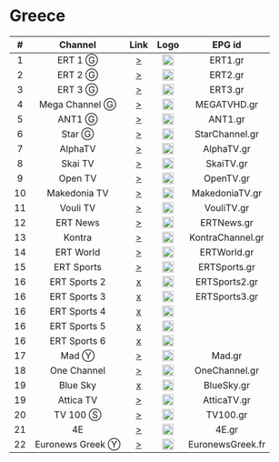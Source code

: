 <h1>Greece</h1>

| #  |     Channel      |                                                   Link                                                    | Logo |      EPG id      |
|:--:|:----------------:|:---------------------------------------------------------------------------------------------------------:|:----:|:----------------:|
| 1  |     ERT 1 Ⓖ      |                [>](http://ert-live-bcbs15228.siliconweb.com/media/ert_1/ert_1medium.m3u8)                 | <img height="20" src="https://i.imgur.com/WWMe8IY.png"/> |     ERT1.gr      |
| 2  |     ERT 2 Ⓖ      |                [>](http://ert-live-bcbs15228.siliconweb.com/media/ert_2/ert_2medium.m3u8)                 | <img height="20" src="https://i.imgur.com/pcusPFl.png"/> |     ERT2.gr      |
| 3  |     ERT 3 Ⓖ      |                [>](http://ert-live-bcbs15228.siliconweb.com/media/ert_3/ert_3medium.m3u8)                 | <img height="20" src="https://i.imgur.com/KyhzDRm.png"/> |     ERT3.gr      |
| 4  |  Mega Channel Ⓖ  |     [>](https://c98db5952cb54b358365984178fb898a.msvdn.net/live/S86713049/gonOwuUacAxM/playlist.m3u8)     | <img height="20" src="https://i.imgur.com/zewcwLd.png"/> |   MEGATVHD.gr    |
| 5  |      ANT1 Ⓖ      |  [>](https://d1nfykbwa3n98t.cloudfront.net/out/v1/b0966e1e2108447ca9d90048c9ddc951/ant1-cmaf/ant1.m3u8)   | <img height="20" src="https://i.imgur.com/np0s1FN.png"/> |     ANT1.gr      |
| 6  |      Star Ⓖ      |                    [>](https://livestar.siliconweb.com/media/star1/star1mediumhd.m3u8)                    | <img height="20" src="https://i.imgur.com/CJOtJlL.png"/> |  StarChannel.gr  |
| 7  |     AlphaTV      |                  [>](https://alphalive-i.akamaihd.net/hls/live/682300/live/master.m3u8)                   | <img height="20" src="https://i.imgur.com/bAVGX0l.png"/> |    AlphaTV.gr    |
| 8  |     Skai TV      |                      [>](https://skai-live.siliconweb.com/media/cambria4/index.m3u8)                      | <img height="20" src="https://i.imgur.com/TSg7B8X.png"/> |    SkaiTV.gr     |
| 9  |     Open TV      |       [>](https://liveopencloud.siliconweb.com/1/ZlRza2R6L2tFRnFJ/eWVLSlQx/hls/live/playlist.m3u8)        | <img height="20" src="https://i.imgur.com/T99OSnk.png"/> |    OpenTV.gr     |
| 10 |   Makedonia TV   |     [>](https://dlm34ll53zqql.cloudfront.net/out/v1/ab680def497d44e4864475e33e7a3efd/hls/maktv.m3u8)      | <img height="20" src="https://i.imgur.com/6Ir6wcR.png"/> |  MakedoniaTV.gr  |
| 11 |     Vouli TV     |                       [>](http://streamer-cache.grnet.gr/parliament/hls/webtv.m3u8)                       | <img height="20" src="https://i.imgur.com/1vqW7lc.png"/> |    VouliTV.gr    |
| 12 |     ERT News     |     [>](https://cbd537474fbad4634b64787657ff6456.msvdn.net/news/ert_news_main/mainabr/playlist_dvr.m3u8)     | <img height="20" src="https://i.imgur.com/saIGLvr.png"/> |    ERTNews.gr    |
| 13 |      Kontra      |                     [>](http://kontralive.siliconweb.com/live/kontratv/playlist.m3u8)                     | <img height="20" src="https://i.imgur.com/mA5PEbO.png"/> | KontraChannel.gr |
| 14 |    ERT World     | [>](https://cbd537474fbad4634b64787657ff6456.msvdn.net/ertworld/ert_world_main/mainabr/playlist_dvr.m3u8) | <img height="20" src="https://i.imgur.com/KsMTWYw.png"/> |   ERTWorld.gr    |
| 15 |    ERT Sports    |              [>](https://cbd537474fbad4634b64787657ff6456.msvdn.net/sports1/ert_sports1_main/mainabr/playlist.m3u8)               | <img height="20" src="https://i.imgur.com/gebWmAB.png"/> |   ERTSports.gr   |
| 16 |   ERT Sports 2   |         [x](http://ert-live-bcbs15228.siliconweb.com/media/ert_sports_2/ert_sports_2medium.m3u8)          | <img height="20" src="https://i.imgur.com/gebWmAB.png"/> |  ERTSports2.gr   |
| 16 |   ERT Sports 3   |         [x](http://ert-live-bcbs15228.siliconweb.com/media/ert_sports_3/ert_sports_3medium.m3u8)          | <img height="20" src="https://i.imgur.com/gebWmAB.png"/> |  ERTSports3.gr   |
| 16 |   ERT Sports 4   |         [x](http://ert-live-bcbs15228.siliconweb.com/media/ert_sports_4/ert_sports_4medium.m3u8)          | <img height="20" src="https://i.imgur.com/gebWmAB.png"/> |
| 16 |   ERT Sports 5   |         [x](http://ert-live-bcbs15228.siliconweb.com/media/ert_sports_5/ert_sports_5medium.m3u8)          | <img height="20" src="https://i.imgur.com/gebWmAB.png"/> |
| 16 |   ERT Sports 6   |         [x](http://ert-live-bcbs15228.siliconweb.com/media/ert_sports_6/ert_sports_6medium.m3u8)          | <img height="20" src="https://i.imgur.com/gebWmAB.png"/> |
| 17 |      Mad Ⓨ       |                            [>](https://manifest.googlevideo.com/api/manifest/hls_variant/expire/1684472828/ei/nK9mZO7tE8q41gKDz7zgAg/ip/92.205.15.128/id/2V_06K6AuyA.1/source/yt_live_broadcast/requiressl/yes/hfr/1/playlist_duration/30/manifest_duration/30/maudio/1/vprv/1/go/1/pacing/0/nvgoi/1/keepalive/yes/fexp/24007246%2C24363391/dover/11/itag/0/playlist_type/DVR/sparams/expire%2Cei%2Cip%2Cid%2Csource%2Crequiressl%2Chfr%2Cplaylist_duration%2Cmanifest_duration%2Cmaudio%2Cvprv%2Cgo%2Citag%2Cplaylist_type/sig/AOq0QJ8wRAIgTNVl0XHL36EPCyaheS2yWMETLPzI0_re132V66myp5UCIGJaFGFwCj6nBss8HKQAosOoShMAtLZZ7gp7WRWcOp5Y/file/index.m3u8)                            | <img height="20" src="https://i.imgur.com/OTTxxGe.png"/> |      Mad.gr      |
| 18 |   One Channel    |                            [>](https://video-weaver.ber01.hls.ttvnw.net/v1/playlist/CpsFMHpemgb6euo1TWvJTNUVXagrxAbe3zXNUhOxrcHai_DsbT078s988XeJh0_FbCItgk3CAYFm5yqvazEkiYT4wlecCiVritRrGYCNjtuQ4YtP9ibm8Tl7EXLP68ZIe9xlXrxZNalIp7kLQo5E7vlHw_tlBKiLQ0P6UhUeNWam3APuw8GHmBMSnSAy7UZ_r5t_IU_vT85NQoLjPNqUhNFly5QRpFh2xT4lZjV5dmVHTYfKkDLPLGRRdVBtXjYgta9qTlRqUM_67NUb9jnPDAus_YpXnaiITuYCLcn2RcBdaetGuMjht5N4oWbPlCCW7M0qWJWh_kumEDfN2NJyNJy6oqTOzyAyl9lucg-gJcVxDT6-8wVPP_j0sQkF-YcowneSNQNvXvwTHYB3cG-a2FWJrZJHj4GI8Dbk6iJ3IGMdYcWi-n85yd5b6-QDprAHNCqXEZSzg96z6aq04hMI8WcAluJg7CybbjRaUTJjPf6cgYWBTxGwqmThRmSn6BfIlWWzX7ir5Z0xGpqRz84BflAg2Weq8GYCKZOLc7ApC5tteyak0i2Gn_ZQHcfSI9U2tty79AFTLY9uKZTilCMlyDOnh0qKqqLfY6xiuopQj4GlyCBizSKy-ImmGKxOG6y7ZIYwC77GCJ7pRwHBcMeeZdwhJ5S6Fx0W45m-DL4VEP5iuOYHBYpJzQnEuhOdQrSl6AWGJ1ydXEqAFheeuQt-N8Pe-rIcSwA5tm1RAHEPzzxRe6GaHyBUTbT1OP-RB9ZLhNzKq6t8etvbbh23n8iNm8v-ee4PLZNDgSOdC88kyDBTKxWIJRJkZjRePYQYdfBa1RkjVUnqqjoBKCRlZiRtlIpU51oyFKYBddWFldwwO-o-DJPfjibiANpZnJ3PDRoMZoW5TB7srs6t1fz1IAEqCWV1LXdlc3QtMjDNBg.m3u8)                            | <img height="20" src="https://i.imgur.com/GwKaHbM.png"/> |  OneChannel.gr   |
| 19 |     Blue Sky     |                            [x](https://www.dailymotion.com/cdn/live/video/x7z731p.m3u8?sec=phlVQgysPEUW2KRnf0wQ-oQAtYDMwwUUmVkjwV7YTO73vueGbUtaHZh4pKIBVi5e&dmTs=914164&dmV1st=3a9703a1-6f54-410e-842a-f1f22493bc81)                            | <img height="20" src="https://i.imgur.com/rzuQslM.png"/> |    BlueSky.gr    |
| 19 |     Attica TV     |                            [>](https://atticatv.siliconweb.com/atticatv/atticaliveabr/playlist.m3u8)                            | <img height="20" src="https://i.imgur.com/JniVmlw.jpg"/> |    AtticaTV.gr    |
| 20 |     TV 100 Ⓢ     |                            [>](https://live.fm100.gr/hls/tv100/1_2/index.m3u8)                            | <img height="20" src="https://i.imgur.com/9rtf8OR.png"/> |     TV100.gr     |
| 21 |        4E        |                            [>](http://eu2.tv4e.gr:1935/live/smil:myStream.sdp.smil/playlist.m3u8)                            | <img height="20" src="https://i.imgur.com/Ed085oJ.png"/> |      4E.gr       |
| 22 | Euronews Greek Ⓨ |                             [>](https://manifest.googlevideo.com/api/manifest/hls_variant/expire/1684472741/ei/Ra9mZPSOAorKgAfUpbnIBw/ip/92.205.15.128/id/uWIhV9gQClg.2/source/yt_live_broadcast/requiressl/yes/hfr/1/playlist_duration/30/manifest_duration/30/maudio/1/vprv/1/go/1/pacing/0/nvgoi/1/keepalive/yes/fexp/24007246%2C24362686%2C24363393%2C51000011/dover/11/itag/0/playlist_type/DVR/sparams/expire%2Cei%2Cip%2Cid%2Csource%2Crequiressl%2Chfr%2Cplaylist_duration%2Cmanifest_duration%2Cmaudio%2Cvprv%2Cgo%2Citag%2Cplaylist_type/sig/AOq0QJ8wRAIgYfovpWSGsvwp72uwvI26ff1qhElm-S-7mTC4zxZT7eICIF1kfH9lQ-1_gsfug2NXjNlSvqQa-ddx0ony4qNA_46e/file/index.m3u8)                             | <img height="20" src="https://i.imgur.com/8MsbPCU.png"/> | EuronewsGreek.fr |
